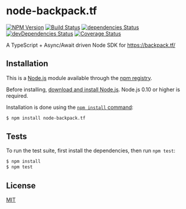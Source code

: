 # node-backpack.tf

[![NPM Version][npm-image]][npm-url]
[![Build Status][travis-image]][travis-url]
[![dependencies Status][dependencies-image]][dependencies-url]
[![devDependencies Status][devdependencies-image]][devdependencies-url]
[![Coverage Status][coveralls-image]][coveralls-url]

A TypeScript + Async/Await driven Node SDK for https://backpack.tf/

## Installation

This is a [Node.js](https://nodejs.org/en/) module available through the
[npm registry](https://www.npmjs.com/).

Before installing, [download and install Node.js](https://nodejs.org/en/download/).
Node.js 0.10 or higher is required.

Installation is done using the
[`npm install` command](https://docs.npmjs.com/getting-started/installing-npm-packages-locally):

```bash
$ npm install node-backpack.tf
```

## Tests

To run the test suite, first install the dependencies, then run `npm test`:

```bash
$ npm install
$ npm test
```

## License

[MIT](LICENSE)

[npm-image]: https://img.shields.io/npm/v/express.svg
[npm-url]: https://www.npmjs.com/package/node-backpack.tf
[travis-image]: https://travis-ci.com/Robinlemon/node-backpack.tf.svg?branch=master
[travis-url]: https://travis-ci.com/Robinlemon/node-backpack.tf
[dependencies-image]: https://david-dm.org/Robinlemon/node-backpack.tf/status.svg
[dependencies-url]: https://david-dm.org/Robinlemon/node-backpack.tf
[devdependencies-image]: https://david-dm.org/Robinlemon/node-backpack.tf/dev-status.svg
[devdependencies-url]: https://david-dm.org/Robinlemon/node-backpack.tf?type=dev
[coveralls-image]: https://coveralls.io/repos/github/Robinlemon/node-backpack.tf/badge.svg?branch=master
[coveralls-url]: https://coveralls.io/github/Robinlemon/node-backpack.tf?branch=master
